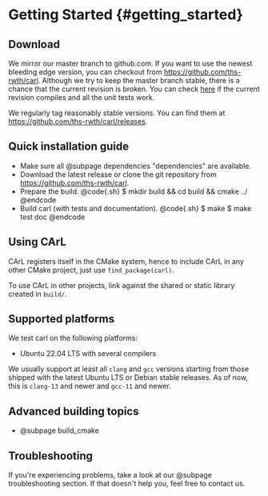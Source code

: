 Getting Started {#getting_started}
=======

Download
--------
We mirror our master branch to github.com. If you want to use the newest bleeding edge version, you can checkout from https://github.com/ths-rwth/carl.
Although we try to keep the master branch stable, there is a chance that the current revision is broken.
You can check [here](https://travis-ci.org/smtrat/carl/builds) if the current revision compiles and all the unit tests work.

We regularly tag reasonably stable versions. You can find them at https://github.com/ths-rwth/carl/releases.

Quick installation guide
--------------------------------------------
- Make sure all @subpage dependencies "dependencies" are available.
- Download the latest release or clone the git repository from https://github.com/ths-rwth/carl.
- Prepare the build.
@code{.sh}
$ mkdir build && cd build && cmake ../
@endcode
- Build carl (with tests and documentation).
@code{.sh}
$ make
$ make test doc
@endcode
 
Using CArL
--------------------------------------------
CArL registers itself in the CMake system, hence to include CArL in any other CMake project, just use `find_package(carl)`.

To use CArL in other projects, link against the shared or static library created in `build/`.

Supported platforms
--------------------------------------------
We test carl on the following platforms:

- Ubuntu 22.04 LTS with several compilers

We usually support at least all `clang` and `gcc` versions starting from those shipped with the latest Ubuntu LTS or Debian stable releases.
As of now, this is `clang-13` and newer and `gcc-11` and newer.

Advanced building topics
--------------------------------------------
- @subpage build_cmake

Troubleshooting
--------------------------------------------
If you're experiencing problems, take a look at our @subpage troubleshooting section. If that doesn't help you, feel free to contact us.
